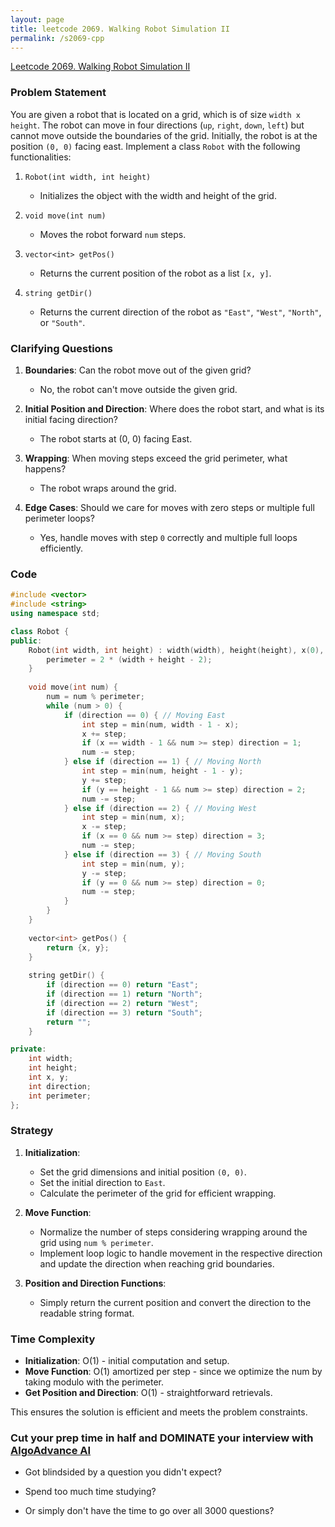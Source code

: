 ```yaml
---
layout: page
title: leetcode 2069. Walking Robot Simulation II
permalink: /s2069-cpp
---
```

[Leetcode 2069. Walking Robot Simulation II](https://algoadvance.github.io/algoadvance/l2069)
### Problem Statement

You are given a robot that is located on a grid, which is of size `width x height`. The robot can move in four directions (`up`, `right`, `down`, `left`) but cannot move outside the boundaries of the grid. Initially, the robot is at the position `(0, 0)` facing east. Implement a class `Robot` with the following functionalities:

1. `Robot(int width, int height)`
   - Initializes the object with the width and height of the grid.

2. `void move(int num)`
   - Moves the robot forward `num` steps.
  
3. `vector<int> getPos()`
   - Returns the current position of the robot as a list `[x, y]`.

4. `string getDir()`
   - Returns the current direction of the robot as `"East"`, `"West"`, `"North"`, or `"South"`.

### Clarifying Questions

1. **Boundaries**: Can the robot move out of the given grid?
   - No, the robot can't move outside the given grid.

2. **Initial Position and Direction**: Where does the robot start, and what is its initial facing direction?
   - The robot starts at (0, 0) facing East.

3. **Wrapping**: When moving steps exceed the grid perimeter, what happens?
   - The robot wraps around the grid.

4. **Edge Cases**: Should we care for moves with zero steps or multiple full perimeter loops?
   - Yes, handle moves with step `0` correctly and multiple full loops efficiently.

### Code

```cpp
#include <vector>
#include <string>
using namespace std;

class Robot {
public:
    Robot(int width, int height) : width(width), height(height), x(0), y(0), direction(0) {
        perimeter = 2 * (width + height - 2);
    }
    
    void move(int num) {
        num = num % perimeter;
        while (num > 0) {
            if (direction == 0) { // Moving East
                int step = min(num, width - 1 - x);
                x += step;
                if (x == width - 1 && num >= step) direction = 1;
                num -= step;
            } else if (direction == 1) { // Moving North
                int step = min(num, height - 1 - y);
                y += step;
                if (y == height - 1 && num >= step) direction = 2;
                num -= step;
            } else if (direction == 2) { // Moving West
                int step = min(num, x);
                x -= step;
                if (x == 0 && num >= step) direction = 3;
                num -= step;
            } else if (direction == 3) { // Moving South
                int step = min(num, y);
                y -= step;
                if (y == 0 && num >= step) direction = 0;
                num -= step;
            }
        }
    }
    
    vector<int> getPos() {
        return {x, y};
    }
    
    string getDir() {
        if (direction == 0) return "East";
        if (direction == 1) return "North";
        if (direction == 2) return "West";
        if (direction == 3) return "South";
        return "";
    }

private:
    int width;
    int height;
    int x, y;
    int direction;
    int perimeter;
};
```

### Strategy

1. **Initialization**:
   - Set the grid dimensions and initial position `(0, 0)`.
   - Set the initial direction to `East`.
   - Calculate the perimeter of the grid for efficient wrapping.

2. **Move Function**:
   - Normalize the number of steps considering wrapping around the grid using `num % perimeter`.
   - Implement loop logic to handle movement in the respective direction and update the direction when reaching grid boundaries.

3. **Position and Direction Functions**:
   - Simply return the current position and convert the direction to the readable string format.

### Time Complexity

- **Initialization**: O(1) - initial computation and setup.
- **Move Function**: O(1) amortized per step - since we optimize the num by taking modulo with the perimeter.
- **Get Position and Direction**: O(1) - straightforward retrievals.

This ensures the solution is efficient and meets the problem constraints.


### Cut your prep time in half and DOMINATE your interview with [AlgoAdvance AI](https://algoAdvance.com)

- Got blindsided by a question you didn't expect?

- Spend too much time studying?

- Or simply don't have the time to go over all 3000 questions?

